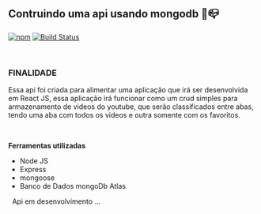 ## Contruindo uma api usando mongodb 🚀📪

[![npm](https://img.shields.io/npm/v/@unform/core.svg?color=%237159c1)](https://www.npmjs.com/package/@unform/core)<space><space>
[![Build Status](https://travis-ci.org/joemccann/dillinger.svg?branch=master)](https://travis-ci.org/joemccann/dillinger)

&nbsp;

### FINALIDADE

Essa api foi criada para alimentar uma aplicação que irá ser desenvolvida em React JS, essa aplicação irá funcionar como um crud simples para armazenamento de videos do youtube, que serão classificados entre abas, tendo uma aba com todos os videos e outra somente com os favoritos.

&nbsp;

**Ferramentas utilizadas**

- Node JS
- Express
- mongoose
- Banco de Dados mongoDb Atlas

&nbsp;
Api em desenvolvimento ...
